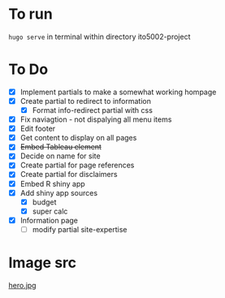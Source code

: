 # To run
`hugo serve` in terminal within directory ito5002-project

# To Do
- [x] Implement partials to make a somewhat working hompage
- [x] Create partial to redirect to information
    - [x] Format info-redirect partial with css
- [x] Fix naviagtion - not dispalying all menu items
- [x] Edit footer
- [x] Get content to display on all pages
- [x] ~~Embed Tableau element~~
- [x] Decide on name for site
- [x] Create partial for page references
- [x] Create partial for disclaimers
- [x] Embed R shiny app
- [x] Add shiny app sources
    - [x] budget
    - [x] super calc 
- [x] Information page
    - [ ] modify partial site-expertise

# Image src
[hero.jpg](https://www.pexels.com/photo/brunette-relaxing-with-rose-on-chair-15781480/)